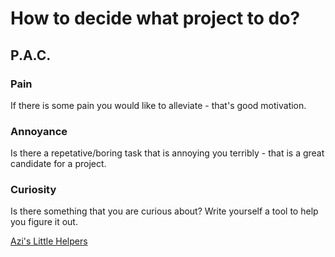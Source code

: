 # How to decide what project to do?

## P.A.C.

### Pain
If there is some pain you would like to alleviate - that's good motivation.

### Annoyance
Is there a repetative/boring task that is annoying you terribly - that is a great candidate for a project.

### Curiosity
Is there something that you are curious about? Write yourself a tool to help you figure it out.

[Azi's Little Helpers](./README.md)
